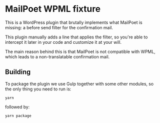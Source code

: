 # MailPoet WPML fixture

This is a WordPress plugin that brutally implements what MailPoet is missing: a before send filter for the confirmation mail.

This plugin manually adds a line that applies the filter, so you're able to intercept it later in your code and customize it at your will.

The main reason behind this is that MailPoet is not compatible with WPML, which leads to a non-translatable confirmation mail.

## Building

To package the plugin we use Gulp together with some other modules, so the only thing you need to run is:

```shell
yarn
```

followed by:

```
yarn package
```
